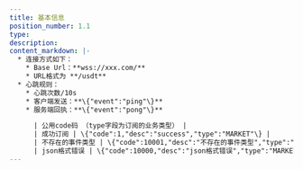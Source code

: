 ```yaml
---
title: 基本信息
position_number: 1.1
type:
description:
content_markdown: |-
  * 连接方式如下：
    * Base Url：**wss://xxx.com/**
    * URL格式为 **/usdt**
  * 心跳规则：
    * 心跳次数/10s
    * 客户端发送：**\{"event":"ping"\}**
    * 服务端回执：**\{"event":"pong"\}**

      | 公用code码 （type字段为订阅的业务类型） |
      | 成功订阅 | \{"code":1,"desc":"success","type":"MARKET"\} |
      | 不存在的事件类型 | \{"code":10001,"desc":"不存在的事件类型","type":"MARKET"\} |
      | json格式错误 | \{"code":10000,"desc":"json格式错误","type":"MARKET"\} |
---
```


